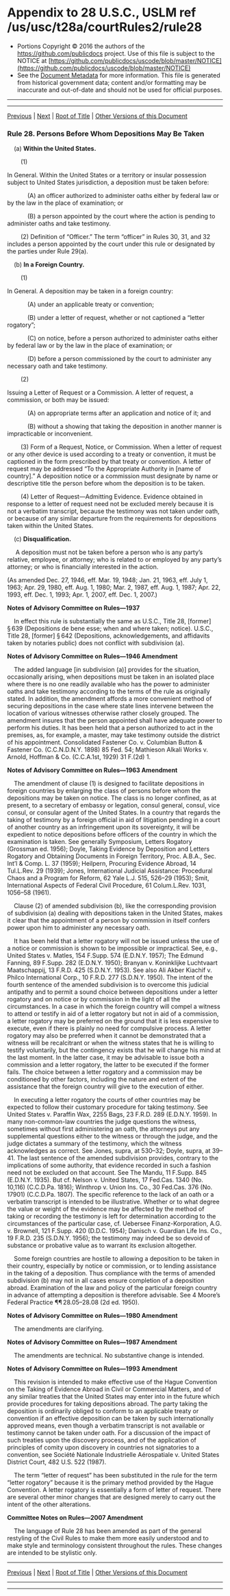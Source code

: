 ---
---

# Appendix to 28 U.S.C., USLM ref /us/usc/t28a/courtRules2/rule28

* Portions Copyright © 2016 the authors of the https://github.com/publicdocs project.
  Use of this file is subject to the NOTICE at [https://github.com/publicdocs/uscode/blob/master/NOTICE](https://github.com/publicdocs/uscode/blob/master/NOTICE)
* See the [Document Metadata](././../../../..//README.md) for more information.
  This file is generated from historical government data; content and/or formatting may be inaccurate and out-of-date and should not be used for official purposes.

----------
----------

[Previous](./../../../..//us/usc/t28a/courtRules2/m__us_usc_t28a_courtRules2_rule27.md) | [Next](./../../../..//us/usc/t28a/courtRules2/m__us_usc_t28a_courtRules2_rule29.md) | [Root of Title](./../../../../) | [Other Versions of this Document](https://publicdocs.github.io/go/links?ns=uslm&ref=%2Fus%2Fusc%2Ft28a%2FcourtRules2%2Frule28)

### Rule 28. Persons Before Whom Depositions May Be Taken

    (a) __Within the United States.__ 

        (1)

 In General. Within the United States or a territory or insular possession subject to United States jurisdiction, a deposition must be taken before:

            (A) an officer authorized to administer oaths either by federal law or by the law in the place of examination; or

            (B) a person appointed by the court where the action is pending to administer oaths and take testimony.

        (2) Definition of “Officer.” The term “officer” in Rules 30, 31, and 32 includes a person appointed by the court under this rule or designated by the parties under Rule 29(a).

    (b) __In a Foreign Country.__ 

        (1)

 In General. A deposition may be taken in a foreign country:

            (A) under an applicable treaty or convention;

            (B) under a letter of request, whether or not captioned a “letter rogatory”;

            (C) on notice, before a person authorized to administer oaths either by federal law or by the law in the place of examination; or

            (D) before a person commissioned by the court to administer any necessary oath and take testimony.

        (2)

 Issuing a Letter of Request or a Commission. A letter of request, a commission, or both may be issued:

            (A) on appropriate terms after an application and notice of it; and

            (B) without a showing that taking the deposition in another manner is impracticable or inconvenient.

        (3) Form of a Request, Notice, or Commission. When a letter of request or any other device is used according to a treaty or convention, it must be captioned in the form prescribed by that treaty or convention. A letter of request may be addressed “To the Appropriate Authority in \[name of country\].” A deposition notice or a commission must designate by name or descriptive title the person before whom the deposition is to be taken.

        (4) Letter of Request—Admitting Evidence. Evidence obtained in response to a letter of request need not be excluded merely because it is not a verbatim transcript, because the testimony was not taken under oath, or because of any similar departure from the requirements for depositions taken within the United States.

    (c) __Disqualification.__ 

     A deposition must not be taken before a person who is any party’s relative, employee, or attorney; who is related to or employed by any party’s attorney; or who is financially interested in the action.

(As amended Dec. 27, 1946, eff. Mar. 19, 1948; Jan. 21, 1963, eff. July 1, 1963; Apr. 29, 1980, eff. Aug. 1, 1980; Mar. 2, 1987, eff. Aug. 1, 1987; Apr. 22, 1993, eff. Dec. 1, 1993; Apr. 1, 2007, eff. Dec. 1, 2007.)

 __Notes of Advisory Committee on Rules—1937__ 

    In effect this rule is substantially the same as U.S.C., Title 28, \[former\] § 639 (Depositions de bene esse; when and where taken; notice). U.S.C., Title 28, \[former\] § 642 (Depositions, acknowledgements, and affidavits taken by notaries public) does not conflict with subdivision (a).

 __Notes of Advisory Committee on Rules—1946 Amendment__ 

    The added language \[in subdivision (a)\] provides for the situation, occasionally arising, when depositions must be taken in an isolated place where there is no one readily available who has the power to administer oaths and take testimony according to the terms of the rule as originally stated. In addition, the amendment affords a more convenient method of securing depositions in the case where state lines intervene between the location of various witnesses otherwise rather closely grouped. The amendment insures that the person appointed shall have adequate power to perform his duties. It has been held that a person authorized to act in the premises, as, for example, a master, may take testimony outside the district of his appointment. Consolidated Fastener Co. v. Columbian Button & Fastener Co. (C.C.N.D.N.Y. 1898) 85 Fed. 54; Mathieson Alkali Works v. Arnold, Hoffman & Co. (C.C.A.1st, 1929) 31 F.(2d) 1.

 __Notes of Advisory Committee on Rules—1963 Amendment__ 

    The amendment of clause (1) is designed to facilitate depositions in foreign countries by enlarging the class of persons before whom the depositions may be taken on notice. The class is no longer confined, as at present, to a secretary of embassy or legation, consul general, consul, vice consul, or consular agent of the United States. In a country that regards the taking of testimony by a foreign official in aid of litigation pending in a court of another country as an infringement upon its sovereignty, it will be expedient to notice depositions before officers of the country in which the examination is taken. See generally Symposium, Letters Rogatory (Grossman ed. 1956); Doyle, Taking Evidence by Deposition and Letters Rogatory and Obtaining Documents in Foreign Territory, Proc. A.B.A., Sec. Int’l & Comp. L. 37 (1959); Heilpern, Procuring Evidence Abroad, 14 Tul.L.Rev. 29 (1939); Jones, International Judicial Assistance: Procedural Chaos and a Program for Reform, 62 Yale L.J. 515, 526–29 (1953); Smit, International Aspects of Federal Civil Procedure, 61 Colum.L.Rev. 1031, 1056–58 (1961).

    Clause (2) of amended subdivision (b), like the corresponding provision of subdivision (a) dealing with depositions taken in the United States, makes it clear that the appointment of a person by commission in itself confers power upon him to administer any necessary oath.

    It has been held that a letter rogatory will not be issued unless the use of a notice or commission is shown to be impossible or impractical. See, e.g., United States v. Matles, 154 F.Supp. 574 (E.D.N.Y. 1957); The Edmund Fanning, 89 F.Supp. 282 (E.D.N.Y. 1950); Branyan v. Koninklijke Luchtvaart Maatschappij, 13 F.R.D. 425 (S.D.N.Y. 1953). See also Ali Akber Kiachif v. Philco International Corp., 10 F.R.D. 277 (S.D.N.Y. 1950). The intent of the fourth sentence of the amended subdivision is to overcome this judicial antipathy and to permit a sound choice between depositions under a letter rogatory and on notice or by commission in the light of all the circumstances. In a case in which the foreign country will compel a witness to attend or testify in aid of a letter rogatory but not in aid of a commission, a letter rogatory may be preferred on the ground that it is less expensive to execute, even if there is plainly no need for compulsive process. A letter rogatory may also be preferred when it cannot be demonstrated that a witness will be recalcitrant or when the witness states that he is willing to testify voluntarily, but the contingency exists that he will change his mind at the last moment. In the latter case, it may be advisable to issue both a commission and a letter rogatory, the latter to be executed if the former fails. The choice between a letter rogatory and a commission may be conditioned by other factors, including the nature and extent of the assistance that the foreign country will give to the execution of either.

    In executing a letter rogatory the courts of other countries may be expected to follow their customary procedure for taking testimony. See United States v. Paraffin Wax, 2255 Bags, 23 F.R.D. 289 (E.D.N.Y. 1959). In many non-common-law countries the judge questions the witness, sometimes without first administering an oath, the attorneys put any supplemental questions either to the witness or through the judge, and the judge dictates a summary of the testimony, which the witness acknowledges as correct. See Jones, supra, at 530–32; Doyle, supra, at 39–41. The last sentence of the amended subdivision provides, contrary to the implications of some authority, that evidence recorded in such a fashion need not be excluded on that account. See The Mandu, 11 F.Supp. 845 (E.D.N.Y. 1935). But cf. Nelson v. United States, 17 Fed.Cas. 1340 (No. 10,116) (C.C.D.Pa. 1816); Winthrop v. Union Ins. Co., 30 Fed.Cas. 376 (No. 17901) (C.C.D.Pa. 1807). The specific reference to the lack of an oath or a verbatim transcript is intended to be illustrative. Whether or to what degree the value or weight of the evidence may be affected by the method of taking or recording the testimony is left for determination according to the circumstances of the particular case, cf. Uebersee Finanz-Korporation, A.G. v. Brownell, 121 F.Supp. 420 (D.D.C. 1954); Danisch v. Guardian Life Ins. Co., 19 F.R.D. 235 (S.D.N.Y. 1956); the testimony may indeed be so devoid of substance or probative value as to warrant its exclusion altogether.

    Some foreign countries are hostile to allowing a deposition to be taken in their country, especially by notice or commission, or to lending assistance in the taking of a deposition. Thus compliance with the terms of amended subdivision (b) may not in all cases ensure completion of a deposition abroad. Examination of the law and policy of the particular foreign country in advance of attempting a deposition is therefore advisable. See 4 Moore’s Federal Practice ¶¶ 28.05–28.08 (2d ed. 1950).

 __Notes of Advisory Committee on Rules—1980 Amendment__ 

    The amendments are clarifying.

 __Notes of Advisory Committee on Rules—1987 Amendment__ 

    The amendments are technical. No substantive change is intended.

 __Notes of Advisory Committee on Rules—1993 Amendment__ 

    This revision is intended to make effective use of the Hague Convention on the Taking of Evidence Abroad in Civil or Commercial Matters, and of any similar treaties that the United States may enter into in the future which provide procedures for taking depositions abroad. The party taking the deposition is ordinarily obliged to conform to an applicable treaty or convention if an effective deposition can be taken by such internationally approved means, even though a verbatim transcript is not available or testimony cannot be taken under oath. For a discussion of the impact of such treaties upon the discovery process, and of the application of principles of comity upon discovery in countries not signatories to a convention, see Société Nationale Industrielle Aérospatiale v. United States District Court, 482 U.S. 522 (1987).

    The term “letter of request” has been substituted in the rule for the term “letter rogatory” because it is the primary method provided by the Hague Convention. A letter rogatory is essentially a form of letter of request. There are several other minor changes that are designed merely to carry out the intent of the other alterations.

 __Committee Notes on Rules—2007 Amendment__ 

    The language of Rule 28 has been amended as part of the general restyling of the Civil Rules to make them more easily understood and to make style and terminology consistent throughout the rules. These changes are intended to be stylistic only.

----------

[Previous](./../../../..//us/usc/t28a/courtRules2/m__us_usc_t28a_courtRules2_rule27.md) | [Next](./../../../..//us/usc/t28a/courtRules2/m__us_usc_t28a_courtRules2_rule29.md) | [Root of Title](./../../../../) | [Other Versions of this Document](https://publicdocs.github.io/go/links?ns=uslm&ref=%2Fus%2Fusc%2Ft28a%2FcourtRules2%2Frule28)

----------
----------



